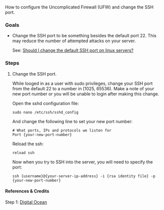 How to configure the Uncomplicated Firewall (UFW) and change the SSH port.


### Goals

- Change the SSH port to be something besides the default port 22. This may reduce the number of attempted attacks on your server.

    See: [Should I change the default SSH port on linux servers?](http://security.stackexchange.com/questions/32308/should-i-change-the-default-ssh-port-on-linux-servers)


### Steps

1.  Change the SSH port.

    
    While looged in as a user with sudo privileges, change your SSH port from the default 22 to a number in [1025, 65536). Make a note of your new port number or you will be unable to login after making this change.

    Open the sshd configuration file:
    ```
    sudo nano /etc/ssh/sshd_config
    ```
    And change the following line to set your new port number:
    ```
    # What ports, IPs and protocols we listen for
    Port {your-new-port-number}
    ```

    Reload the ssh:
    ```
    reload ssh
    ```

    Now when you try to SSH into the server, you will need to specify the port:
    ```
    ssh {username}@{your-server-ip-address} -i {rsa identity file} -p {your-new-port-number}
    ```


#### References & Credits

Step 1: [Digital Ocean](https://www.digitalocean.com/community/tutorials/initial-server-setup-with-ubuntu-12-04)